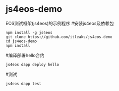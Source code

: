 # js4eos-demo
EOS测试框架(js4eos)的示例程序
#安装js4eos及依赖包
```
npm install -g js4eos
git clone https://github.com/itleaks/js4eos-demo
cd js4eos-demo
npm install
```
#编译部署hello合约
```
js4eos dapp deploy hello
```
#测试
```
js4eos dapp test
```
